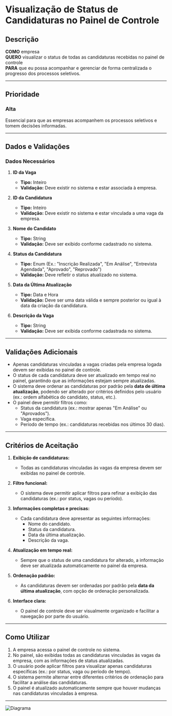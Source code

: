 # Visualização de Status de Candidaturas no Painel de Controle

## Descrição

**COMO** empresa  
**QUERO** visualizar o status de todas as candidaturas recebidas no painel de controle  
**PARA** que eu possa acompanhar e gerenciar de forma centralizada o progresso dos processos seletivos.

---

## Prioridade  
### Alta  
Essencial para que as empresas acompanhem os processos seletivos e tomem decisões informadas.  

---
## Dados e Validações

### Dados Necessários

1. **ID da Vaga**  
   - **Tipo:** Inteiro  
   - **Validação:** Deve existir no sistema e estar associada à empresa.  

2. **ID da Candidatura**  
   - **Tipo:** Inteiro  
   - **Validação:** Deve existir no sistema e estar vinculada a uma vaga da empresa.  

3. **Nome do Candidato**  
   - **Tipo:** String  
   - **Validação:** Deve ser exibido conforme cadastrado no sistema.  

4. **Status da Candidatura**  
   - **Tipo:** Enum (Ex.: "Inscrição Realizada", "Em Análise", "Entrevista Agendada", "Aprovado", "Reprovado")  
   - **Validação:** Deve refletir o status atualizado no sistema.  

5. **Data da Última Atualização**  
   - **Tipo:** Data e Hora  
   - **Validação:** Deve ser uma data válida e sempre posterior ou igual à data da criação da candidatura.  

6. **Descrição da Vaga**  
   - **Tipo:** String  
   - **Validação:** Deve ser exibida conforme cadastrada no sistema.  

---

## Validações Adicionais

- Apenas candidaturas vinculadas a vagas criadas pela empresa logada devem ser exibidas no painel de controle.  
- O status de cada candidatura deve ser atualizado em tempo real no painel, garantindo que as informações estejam sempre atualizadas.  
- O sistema deve ordenar as candidaturas por padrão pela **data de última atualização**, podendo ser alterado por critérios definidos pelo usuário (ex.: ordem alfabética do candidato, status, etc.).  
- O painel deve permitir filtros como:  
  - Status da candidatura (ex.: mostrar apenas "Em Análise" ou "Aprovados").  
  - Vaga específica.  
  - Período de tempo (ex.: candidaturas recebidas nos últimos 30 dias).  

---

## Critérios de Aceitação

1. **Exibição de candidaturas:**  
   - Todas as candidaturas vinculadas às vagas da empresa devem ser exibidas no painel de controle.  

2. **Filtro funcional:**  
   - O sistema deve permitir aplicar filtros para refinar a exibição das candidaturas (ex.: por status, vagas ou período).  

3. **Informações completas e precisas:**  
   - Cada candidatura deve apresentar as seguintes informações:  
     - Nome do candidato.  
     - Status da candidatura.  
     - Data da última atualização.  
     - Descrição da vaga.  

4. **Atualização em tempo real:**  
   - Sempre que o status de uma candidatura for alterado, a informação deve ser atualizada automaticamente no painel da empresa.  

5. **Ordenação padrão:**  
   - As candidaturas devem ser ordenadas por padrão pela **data da última atualização**, com opção de ordenação personalizada.  

6. **Interface clara:**  
   - O painel de controle deve ser visualmente organizado e facilitar a navegação por parte do usuário.  

---

## Como Utilizar

1. A empresa acessa o painel de controle no sistema.  
2. No painel, são exibidas todas as candidaturas vinculadas às vagas da empresa, com as informações de status atualizadas.  
3. O usuário pode aplicar filtros para visualizar apenas candidaturas específicas (ex.: por status, vaga ou período de tempo).  
4. O sistema permite alternar entre diferentes critérios de ordenação para facilitar a análise das candidaturas.  
5. O painel é atualizado automaticamente sempre que houver mudanças nas candidaturas vinculadas à empresa.  

---
![Diagrama](Documentação/Anexos/RF_AC002_Diagrama.png)